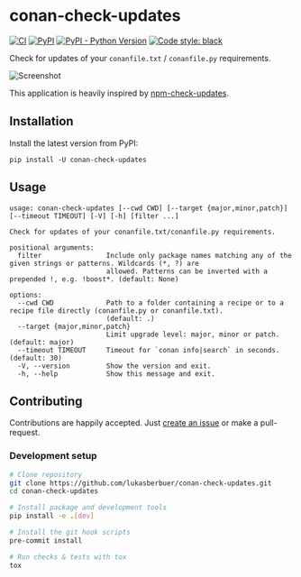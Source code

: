 # conan-check-updates

[![CI](https://github.com/lukasberbuer/conan-check-updates/workflows/CI/badge.svg)](https://github.com/lukasberbuer/conan-check-updates/actions)
[![PyPI](https://img.shields.io/pypi/v/conan-check-updates)](https://pypi.org/project/conan-check-updates)
[![PyPI - Python Version](https://img.shields.io/pypi/pyversions/conan-check-updates)](https://pypi.org/project/conan-check-updates)
[![Code style: black](https://img.shields.io/badge/code%20style-black-000000.svg)](https://github.com/psf/black)

Check for updates of your `conanfile.txt` / `conanfile.py` requirements.

![Screenshot](https://raw.githubusercontent.com/lukasberbuer/conan-check-updates/master/docs/screenshot.png)

This application is heavily inspired by [npm-check-updates](https://github.com/raineorshine/npm-check-updates).

## Installation

Install the latest version from PyPI:

```
pip install -U conan-check-updates
```

## Usage

```
usage: conan-check-updates [--cwd CWD] [--target {major,minor,patch}] [--timeout TIMEOUT] [-V] [-h] [filter ...]

Check for updates of your conanfile.txt/conanfile.py requirements.

positional arguments:
  filter                Include only package names matching any of the given strings or patterns. Wildcards (*, ?) are
                        allowed. Patterns can be inverted with a prepended !, e.g. !boost*. (default: None)

options:
  --cwd CWD             Path to a folder containing a recipe or to a recipe file directly (conanfile.py or conanfile.txt).
                        (default: .)
  --target {major,minor,patch}
                        Limit upgrade level: major, minor or patch. (default: major)
  --timeout TIMEOUT     Timeout for `conan info|search` in seconds. (default: 30)
  -V, --version         Show the version and exit.
  -h, --help            Show this message and exit.
```

## Contributing

Contributions are happily accepted.
Just [create an issue](https://github.com/lukasberbuer/conan-check-updates/issues/new) or make a pull-request.

### Development setup

```sh
# Clone repository
git clone https://github.com/lukasberbuer/conan-check-updates.git
cd conan-check-updates

# Install package and development tools
pip install -e .[dev]

# Install the git hook scripts
pre-commit install

# Run checks & tests with tox
tox
```
